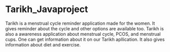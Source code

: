 # Tarikh_Javaproject
Tarikh is a menstrual cycle reminder application made for the women. It gives reminder about the cycle and other options are available too. Tarikh is also a awareness application about menstrual cycle, PCOS, and menstrual cups. One can get information about it on our Tarikh apllication. It also gives information about diet and exercise. 
